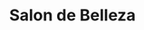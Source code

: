 ---
title: "Salon de Belleza"
url: /ciudad-autonoma-de-buenos-aires/salon-de-belleza/
shop: Kosmetik
---